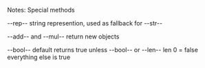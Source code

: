 Notes: Special methods

--rep-- string represention, used as fallback for --str--

--add-- and --mul-- return new objects

--bool-- default returns true unless --bool-- or --len--
len 0 = false everything else is true



